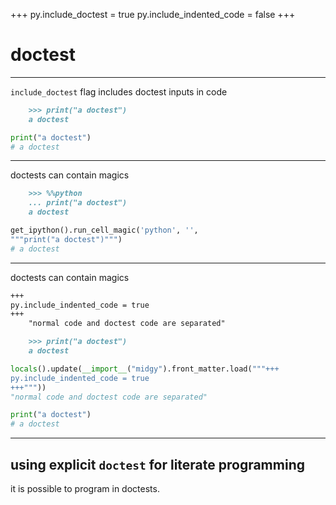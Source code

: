 +++
py.include_doctest = true
py.include_indented_code = false
+++

# doctest


*******************************************************

`include_doctest` flag includes doctest inputs in code

```markdown
    >>> print("a doctest")
    a doctest
```

```python
print("a doctest")
# a doctest
```
*******************************************************

doctests can contain magics

```markdown
    >>> %%python
    ... print("a doctest")
    a doctest
```

```python
get_ipython().run_cell_magic('python', '',
"""print("a doctest")""")
# a doctest
```

*******************************************************

doctests can contain magics

```markdown
+++
py.include_indented_code = true
+++
    "normal code and doctest code are separated"

    >>> print("a doctest")
    a doctest
```

```python
locals().update(__import__("midgy").front_matter.load("""+++
py.include_indented_code = true
+++"""))
"normal code and doctest code are separated"

print("a doctest")
# a doctest
```

----------------------------------------------------------

## using explicit `doctest` for literate programming

it is possible to program in doctests.  


[pymarkdown]: https://github.com/mrocklin/pymarkdown